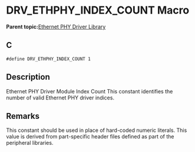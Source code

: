# DRV\_ETHPHY\_INDEX\_COUNT Macro

**Parent topic:**[Ethernet PHY Driver Library](GUID-F4DF749A-0F8C-4482-8661-C005A0BE0CF4.md)

## C

```
#define DRV_ETHPHY_INDEX_COUNT 1 
```

## Description

Ethernet PHY Driver Module Index Count This constant identifies the number of valid Ethernet PHY driver indices.

## Remarks

This constant should be used in place of hard-coded numeric literals. This value is derived from part-specific header files defined as part of the peripheral libraries.

